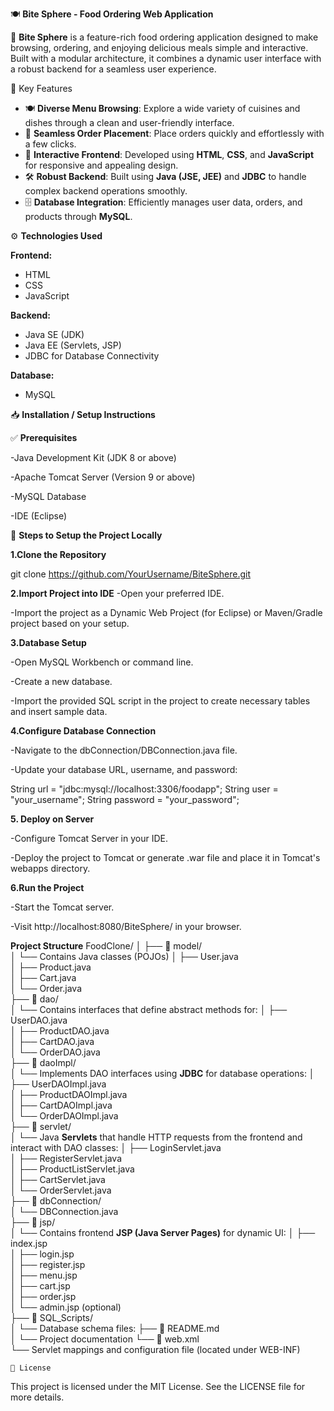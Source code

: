 🍽️ **Bite Sphere - Food Ordering Web Application**

🚀 **Bite Sphere** is a feature-rich food ordering application designed to make browsing, ordering, and enjoying delicious meals simple and interactive.
Built with a modular architecture, it combines a dynamic user interface with a robust backend for a seamless user experience.

🌟 Key Features

- 🍽️ **Diverse Menu Browsing**: Explore a wide variety of cuisines and dishes through a clean and user-friendly interface.
- 🛒 **Seamless Order Placement**: Place orders quickly and effortlessly with a few clicks.
- 🎨 **Interactive Frontend**: Developed using **HTML**, **CSS**, and **JavaScript** for responsive and appealing design.
- 🛠️ **Robust Backend**: Built using **Java (JSE, JEE)** and **JDBC** to handle complex backend operations smoothly.
- 🗄️ **Database Integration**: Efficiently manages user data, orders, and products through **MySQL**.


⚙️ **Technologies Used**

 **Frontend:**
- HTML
- CSS
- JavaScript

 **Backend:**
- Java SE (JDK)
- Java EE (Servlets, JSP)
- JDBC for Database Connectivity

 **Database:**
- MySQL

📥 **Installation / Setup Instructions**

✅ **Prerequisites**

-Java Development Kit (JDK 8 or above)

-Apache Tomcat Server (Version 9 or above)

-MySQL Database

-IDE (Eclipse)

📝 **Steps to Setup the Project Locally**

**1.Clone the Repository**
 
  git clone https://github.com/YourUsername/BiteSphere.git

**2.Import Project into IDE**
  -Open your preferred IDE.
  
  -Import the project as a Dynamic Web Project (for Eclipse) or Maven/Gradle project based on your setup.

**3.Database Setup**
  
  -Open MySQL Workbench or command line.
  
  -Create a new database.
  
  -Import the provided SQL script in the project to create necessary tables and insert sample data.

**4.Configure Database Connection**
 
  -Navigate to the dbConnection/DBConnection.java file.
 
  -Update your database URL, username, and password:
  
   String url = "jdbc:mysql://localhost:3306/foodapp";
   String user = "your_username";
   String password = "your_password";

**5. Deploy on Server**
 
  -Configure Tomcat Server in your IDE.
 
  -Deploy the project to Tomcat or generate .war file and place it in Tomcat's webapps directory.

**6.Run the Project**
 
  -Start the Tomcat server.
 
  -Visit http://localhost:8080/BiteSphere/ in your browser.


**Project Structure**
FoodClone/
│
├── 📂 model/                        
│   └── Contains Java classes (POJOs) 
│       ├── User.java               
│       ├── Product.java             
│       ├── Cart.java               
│       └── Order.java               
├── 📂 dao/                          
│   └── Contains interfaces that define abstract methods for:
│       ├── UserDAO.java           
│       ├── ProductDAO.java         
│       ├── CartDAO.java        
│       └── OrderDAO.java         
├── 📂 daoImpl/                      
│   └── Implements DAO interfaces using **JDBC** for database operations:
│       ├── UserDAOImpl.java         
│       ├── ProductDAOImpl.java     
│       ├── CartDAOImpl.java         
│       └── OrderDAOImpl.java        
├── 📂 servlet/                      
│   └── Java **Servlets** that handle HTTP requests from the frontend and interact with DAO classes:
│       ├── LoginServlet.java        
│       ├── RegisterServlet.java     
│       ├── ProductListServlet.java  
│       ├── CartServlet.java         
│       └── OrderServlet.java       
├── 📂 dbConnection/                 
│   └── DBConnection.java          
├── 📂 jsp/                          
│   └── Contains frontend **JSP (Java Server Pages)** for dynamic UI:
│       ├── index.jsp              
│       ├── login.jsp              
│       ├── register.jsp          
│       ├── menu.jsp                
│       ├── cart.jsp                
│       ├── order.jsp               
│       └── admin.jsp (optional)    
├── 📂 SQL_Scripts/                  
│   └── Database schema files: 
├── 📄 README.md                     
│   └── Project documentation 
└── 📄 web.xml                       
    └── Servlet mappings and configuration file (located under WEB-INF)

    📜 License
This project is licensed under the MIT License. See the LICENSE file for more details.

